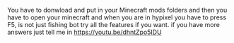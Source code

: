 You have to donwload and put in your Minecraft mods folders and then you have to open your minecraft and when you are in hypixel you have to press F5, 
is not just fishing bot try all the features if you want.
if you have more answers just tell me in https://youtu.be/dhntZpo5IDU
